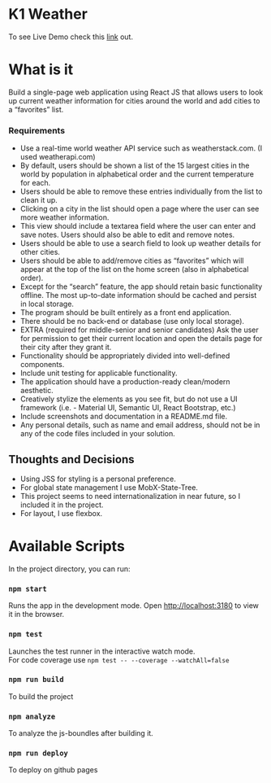 # K1 Weather

To see Live Demo check this [link](https://karianpour.github.io/k1weather/) out.

# What is it

Build a single-page web application using React JS that allows users to look up current weather information for cities around the world and add cities to a “favorites” list.

### Requirements
- Use a real-time world weather API service such as weatherstack.com. (I used weatherapi.com)
- By default, users should be shown a list of the 15 largest cities in the world by population in alphabetical order and the current temperature for each.
- Users should be able to remove these entries individually from the list to clean it up.
- Clicking on a city in the list should open a page where the user can see more weather information.
- This view should include a textarea field where the user can enter and save notes. Users should also be able to edit and remove notes.
- Users should be able to use a search field to look up weather details for other cities.
- Users should be able to add/remove cities as “favorites” which will appear at the top of the list on the home screen (also in alphabetical order).
- Except for the “search” feature, the app should retain basic functionality offline. The most up-to-date information should be cached and persist in local storage.
- The program should be built entirely as a front end application.
- There should be no back-end or database (use only local storage).
- EXTRA (required for middle-senior and senior candidates) Ask the user for permission to get their current location and open the details page for their city after they grant it.
- Functionality should be appropriately divided into well-defined components.
- Include unit testing for applicable functionality.
- The application should have a production-ready clean/modern aesthetic.
- Creatively stylize the elements as you see fit, but do not use a UI framework (i.e. - Material UI, Semantic UI, React Bootstrap, etc.)
- Include screenshots and documentation in a README.md file.
- Any personal details, such as name and email address, should not be in any of the code files included in your solution.

## Thoughts and Decisions

- Using JSS for styling is a personal preference.
- For global state management I use MobX-State-Tree.
- This project seems to need internationalization in near future, so I included it in the project.
- For layout, I use flexbox.

# Available Scripts

In the project directory, you can run:

### `npm start`

Runs the app in the development mode.
Open [http://localhost:3180](http://localhost:3180) to view it in the browser.

### `npm test`

Launches the test runner in the interactive watch mode.<br />
For code coverage use `npm test -- --coverage --watchAll=false`

### `npm run build`

To build the project

### `npm analyze`

To analyze the js-boundles after building it.

### `npm run deploy`

To deploy on github pages